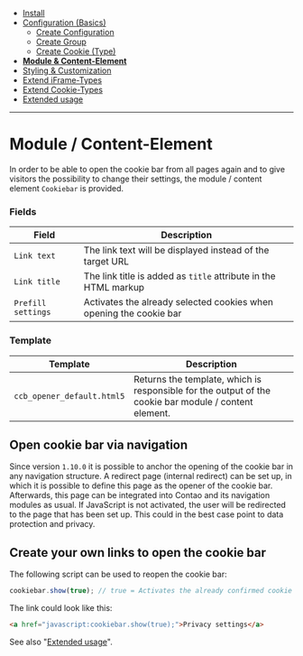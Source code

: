- [Install](INSTALL.md)
- [Configuration (Basics)](BASICS.md)
    - [Create Configuration](CONFIGURATION.md)
    - [Create Group](GROUP.md)
    - [Create Cookie (Type)](COOKIE.md)
- [**Module & Content-Element**](MOD_CE.md)
- [Styling & Customization](CUSTOMIZATION.md)
- [Extend iFrame-Types](EXTEND_IFRAME.md)
- [Extend Cookie-Types](EXTEND_TYPE.md)
- [Extended usage](EXTENDED_USAGE.md)

---

# Module / Content-Element
In order to be able to open the cookie bar from all pages again and to give visitors the possibility to change their settings, the module / content element `Cookiebar` is provided.

### Fields
Field | Description
---------- | -----------
`Link text` | The link text will be displayed instead of the target URL
`Link title` | The link title is added as `title` attribute in the HTML markup
`Prefill settings` | Activates the already selected cookies when opening the cookie bar

### Template
Template | Description
---------- | ----------
`ccb_opener_default.html5` | Returns the template, which is responsible for the output of the cookie bar module / content element.

## Open cookie bar via navigation
Since version `1.10.0` it is possible to anchor the opening of the cookie bar in any navigation structure. A redirect page (internal redirect) can be set up, in which it is possible to define this page as the opener of the cookie bar. Afterwards, this page can be integrated into Contao and its navigation modules as usual. If JavaScript is not activated, the user will be redirected to the page that has been set up. This could in the best case point to data protection and privacy.

## Create your own links to open the cookie bar 
The following script can be used to reopen the cookie bar:
```js
cookiebar.show(true); // true = Activates the already confirmed cookie checkboxes
```

The link could look like this:
```html
<a href="javascript:cookiebar.show(true);">Privacy settings</a>
```

See also "[Extended usage](https://github.com/oveleon/contao-cookiebar/blob/master/docs/EXTENDED_USAGE.md)".
